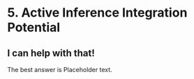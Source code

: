 # 5. Active Inference Integration Potential

## I can help with that! 

The best answer is Placeholder text.